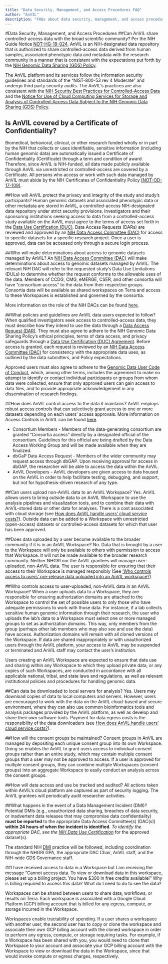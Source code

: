 ```yaml
---
title: "Data Security, Management, and Access Procedures FAQ"
author: "AnVIL"
description: "FAQs about data security, management, and access procedures."
---
```


#Data Security, Management, and Access Procedures
##Can AnVIL share controlled-access data with the broad scientific community?
Per the NIH Guide Notice [NOT-HG-19-024](https://grants.nih.gov/grants/guide/notice-files/NOT-HG-19-024.html), AnVIL is an NIH-designated data repository that is authorized to share controlled-access data derived from human samples, associated phenotypic data and metadata with the research community in a manner that is consistent with the expectations put forth by the [NIH Genomic Data Sharing (GDS) Policy](https://osp.od.nih.gov/wp-content/uploads/NIH_GDS_Policy.pdf).

The AnVIL platform and its services follow the information security guidelines and standards of the “NIST-800-53 rev 4 Moderate” and undergo third party security audits. The AnVIL’s practices are also consistent with the [NIH Security Best Practices for Controlled-Access Data](https://osp.od.nih.gov/wp-content/uploads/NIH_Best_Practices_for_Controlled-Access_Data_Subject_to_the_NIH_GDS_Policy.pdf) and the [Notice for Use of Cloud Computing Services for Storage and Analysis of Controlled-Access Data Subject to the NIH Genomic Data Sharing (GDS) Policy](https://grants.nih.gov/grants/guide/notice-files/NOT-OD-15-086.html).

## Is AnVIL covered by a Certificate of Confidentiality?

Biomedical, behavioral, clinical, or other research funded wholly or in part by the NIH that collects or uses identifiable, sensitive information (including human genomic data) are automatically issued a Certificate of Confidentiality (Certificate) through a term and condition of award. Therefore, since AnVIL is NIH-funded, all data made publicly available through AnVIL via unrestricted or controlled-access are covered by a Certificate. All persons who access or work with such data managed by AnVIL must abide by the NIH Certificates of Confidentiality Policy [(NOT-OD-17-109)](https://grants.nih.gov/grants/guide/notice-files/NOT-OD-17-109.html).

##How will AnVIL protect the privacy and integrity of the study and study’s participants?
Human genomic datasets and associated phenotypic data or other metadata are stored in AnVIL, a controlled-access NIH-designated data repository under strict security provisions. Investigators and their sponsoring institutions seeking access to data from a controlled-access study available on the AnVIL must agree to the terms of access set forth in the [Data Use Certification (DUC)](https://osp.od.nih.gov/wp-content/uploads/Model_DUC.pdf). Data Access Requests (DARs) are reviewed and approved by an [NIH Data Access Committee (DAC)](https://osp.od.nih.gov/wp-content/uploads/NIH_DACs_Chairs.pdf) for access to specific datasets for a specific research project. Once a user is approved, data can be accessed only through a secure login process.

##Who will make determinations about access to genomic datasets managed by AnVIL?
An [NIH Data Access Committee (DAC)](https://osp.od.nih.gov/wp-content/uploads/NIH_DACs_Chairs.pdf) will make determinations about access to genomic datasets managed by AnVIL. The relevant NIH DAC will refer to the requested study’s Data Use Limitations (DULs) to determine whether the request conforms to the allowable uses of the data. Members of CCDG, CMG, eMERGE, CSER, and other consortia will have “consortium access” to the data from their respective groups. Consortia data will be available as shared workspaces on Terra and access to these Workspaces is established and governed by the consortia.

More information on the role of the NIH DACs can be found [here](https://osp.od.nih.gov/ufaqs/what-is-the-role-of-nih-data-access-committees-dacs-in-considering-risks-to-individuals-their-families-and-groups-or-populations-associated-with-data-submitted-to-dbgap/).

##What policies and guidelines are AnVIL data users expected to follow?
When qualified investigators seek access to controlled-access data, they must describe how they intend to use the data through a [Data Access Request (DAR)](http://www.ncbi.nlm.nih.gov/projects/gap/cgi-bin/GetPdf.cgi?document_name=GeneralAAInstructions.pdf). They must also agree to adhere to the NIH Genomic Data Sharing Policy’s ethical principles, terms of data access, and privacy safeguards through a [Data Use Certification (DUC) Agreement](http://osp.od.nih.gov/wp-content/uploads/Model_DUC.pdf). Before access is granted, each request is reviewed by an [NIH Data Access Committee (DAC)](http://osp.od.nih.gov/scientific-sharing/policy-oversight/) for consistency with the appropriate data uses, as outlined by the data submitters, and Policy expectations.

Approved users must also agree to adhere to the [Genomic Data User Code of Conduct](https://osp.od.nih.gov/wp-content/uploads/Genomic_Data_User_Code_of_Conduct.pdf), which, among other terms, includes the agreement to make no attempt to identify or contact individual participants or groups from whom data were collected, ensure that only approved users can gain access to data files, and to provide appropriate acknowledgement in any dissemination of research findings.

##How does AnVIL control access to the data it maintains?
AnVIL employs robust access controls that can selectively grant access to one or more datasets depending on each users’ access approvals. More information on Access Controls in AnVIL can be found [here](https://docs.google.com/document/d/1VX_tV_VtqkDdBjLIFYELjQK12YcJljzGVlXSKgJYdI8/edit).

- Consortium Members - Members of the data-generating consortium are granted “Consortia access” directly by a designated official of the consortium. Guidelines for this official are being drafted by the Data Access Working Group and will be made available when they are finalized.
- dbGaP Data Access Request - Members of the wider community may request access through dbGAP. Upon receiving approval for access in dbGAP, the researcher will be able to access the data within the AnVIL.
- AnVIL Developers - AnVIL developers are given access to data housed on the AnVIL in order to help facilitate testing, debugging, and support, but not for hypothesis-driven research of any type.

##Can users upload non-AnVIL data to an AnVIL Workspace?
Yes. AnVIL allows users to bring outside data to an AnVIL Workspace to use the analysis pipelines and visualization tools, and to combine their data with AnVIL-stored data or other data for analyses. There is a cost associated with cloud storage (see [How does AnVIL handle users’ cloud service costs?](#how-does-anvil-handle-users-cloud-service-costs)). Outside data can be added to a Workspace with unrestricted (open-access) datasets or controlled-access datasets for which that user has been approved.

##Does data uploaded by a user become available to the broader community if it is in an AnVIL Workspace?
No. Data that is brought by a user to the Workspace will only be available to others with permission to access that Workspace. It will not be made available to the broader research community. Neither NHGRI nor the AnVIL grantees will manage user-uploaded, non-AnVIL data. The user is responsible for ensuring that their access to their Workspace is managed responsibly (See [‘Who controls access to users’ pre-release data uploaded into an AnVIL workspace?](#does-data-uploaded-by-a-user-become-available-to-the-broader-community-if-it-is-in-an-anvil-workspace)).

##Who controls access to user-uploaded, non-AnVIL data in an AnVIL Workspace?
When a user uploads data to a Workspace, they are responsible for ensuring authorization domains are attached to the Workspace to control the set of possible users to only those who have adequate permissions to work with those data. For instance, if a lab collects sensitive human genomic information through their research, the user who uploads the lab’s data to a Workspace must select one or more managed groups to set as authorization domains. This way, only members from the group (perhaps other lab members who may also see and use the data) have access. Authorization domains will remain with all cloned versions of the Workspace. If data are shared inappropriately or with unauthorized users through the AnVIL platform, your access to AnVIL may be suspended or terminated and AnVIL staff may contact the user’s institution.

Users creating an AnVIL Workspace are expected to ensure that data use and sharing within any Workspace to which they upload private data, or any copies of such Workspaces, are conducted in accordance with all applicable national, tribal, and state laws and regulations, as well as relevant institutional policies and procedures for handling genomic data.

##Can data be downloaded to local servers for analysis?
Yes. Users may download copies of data to local computers and servers. However, users are encouraged to work with the data on the AnVIL cloud-based and secure environment, where they can also use common bioinformatics tools and analysis packages provided by the AnVIL platform, as well as develop and share their own software tools. Payment for data egress costs is the responsibility of the data downloaders (see [How does AnVIL handle users’ cloud service costs?](#how-does-anvil-handle-users-cloud-service-costs)).

##How will the consent groups be maintained?
Consent groups in AnVIL are managed by depositing each unique consent group into its own Workspace. Doing so enables the AnVIL to grant users access to individual consent groups rather than an entire study, which may contain multiple consent groups that a user may not be approved to access. If a user is approved for multiple consent groups, they can combine multiple Workspaces (consent groups) into an aggregate Workspace to easily conduct an analysis across the consent groups.

##How will data access and use be tracked and audited?
All actions taken within AnVIL’s cloud platform are captured as part of security logging. The AnVIL grantees will periodically audit researcher activities.

##What happens in the event of a Data Management Incident (DMI)?
Potential DMIs (e.g., unauthorized data sharing, breaches of data security, or inadvertent data releases that may compromise data confidentiality) **must be reported** to the appropriate Data Access Committee(s) (DAC(s)) **within 24 hours of when the incident is identified**. *To identify the appropriate DAC, see the [NIH Data Use Certification](https://osp.od.nih.gov/wp-content/uploads/Model_DUC.pdf)* for the approved dataset(s).

The standard NIH [DMI](https://osp.od.nih.gov/scientific-sharing/categories-statistics-and-summary-information-on-policy-violations-2/#violation_embargo) practice will be followed, including coordination through the NHGRI GPA, the appropriate DAC Chair, AnVIL staff, and the NIH-wide GDS Governance staff. 

##I have received access to data in a Workspace but I am receiving the message “Cannot access data. To view or download data in this workspace, please set up a billing project. You have $300 in free credits available!” Why is billing required to access this data? What do I need to do to see the data?

Workspaces can be shared between users to share data, workflows, or results on Terra. Each workspace is associated with a Google Cloud Platform (GCP) billing account that is billed for any egress, compute, or storage incurred in the Workspace.

Workspaces enable tractability of spending. If a user shares a workspace with another user, the second user has to copy or clone the workspace and associate their own GCP billing account with the cloned workspace in order to perform any egress, compute, or storage requiring tasks. For example, if a Workspace has been shared with you, you would need to clone that Workspace to your account and associate your GCP billing account with the Workspace to view or download the data in the Workspace, since that would invoke compute or egress charges, respectively.

